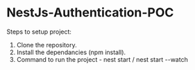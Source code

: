 # NestJs-Authentication-POC

Steps to setup project: 

1. Clone the repository.
2. Install the dependancies (npm install).
3. Command to run the project - nest start / nest start --watch
